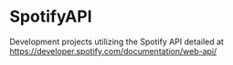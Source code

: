 # SpotifyAPI
Development projects utilizing the Spotify API detailed at https://developer.spotify.com/documentation/web-api/
